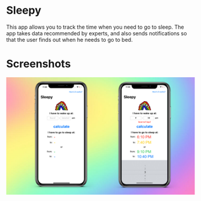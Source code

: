 # Sleepy

This app allows you to track the time when you need to go to sleep. The app takes data recommended by experts, and also sends notifications so that the user finds out when he needs to go to bed.

# Screenshots

![image](./preview.jpg)
